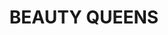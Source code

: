 ---
layout: post
title: 'BEAUTY QUEENS'
image: true
category: headlines
hl-title: 'BEAUTY QUEENS. '
hl-desc: "Miss Earth Bohol Abegail Rosales Ampong of Bien Unido town and Mutya sa Tagbilaran 2017 Bianca Gaviola pose during their visit at the Sangguniang Panalaawigan of Bohol last Friday. SEE FULL STORY ON PAGE 2 (Photo: Ric V. Obedencio)"
dated: April 15 - 21, 2018
---